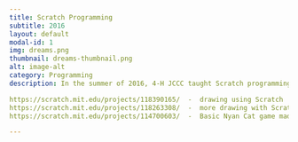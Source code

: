 ```yaml
---
title: Scratch Programming
subtitle: 2016
layout: default
modal-id: 1
img: dreams.png
thumbnail: dreams-thumbnail.png
alt: image-alt
category: Programming
description: In the summer of 2016, 4-H JCCC taught Scratch programming. Below are some links to programs developed in the club activities. Click the link to run the program.   

https://scratch.mit.edu/projects/118390165/  -  drawing using Scratch
https://scratch.mit.edu/projects/118263308/  -  more drawing with Scratch
https://scratch.mit.edu/projects/114700603/  -  Basic Nyan Cat game made with Scratch

---
```

